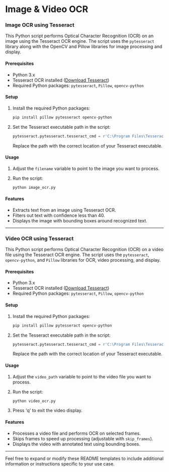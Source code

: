 # Image & Video OCR
 
### Image OCR using Tesseract

This Python script performs Optical Character Recognition (OCR) on an image using the Tesseract OCR engine. The script uses the `pytesseract` library along with the OpenCV and Pillow libraries for image processing and display.

#### Prerequisites

- Python 3.x
- Tesseract OCR installed ([Download Tesseract](https://github.com/tesseract-ocr/tesseract))
- Required Python packages: `pytesseract`, `Pillow`, `opencv-python`

#### Setup

1. Install the required Python packages:

   ```bash
   pip install pillow pytesseract opencv-python
   ```

2. Set the Tesseract executable path in the script:

   ```python
   pytesseract.pytesseract.tesseract_cmd = r'C:\Program Files\Tesseract-OCR\tesseract.exe'
   ```

   Replace the path with the correct location of your Tesseract executable.

#### Usage

1. Adjust the `filename` variable to point to the image you want to process.

2. Run the script:

   ```bash
   python image_ocr.py
   ```

#### Features

- Extracts text from an image using Tesseract OCR.
- Filters out text with confidence less than 40.
- Displays the image with bounding boxes around recognized text.

---

### Video OCR using Tesseract

This Python script performs Optical Character Recognition (OCR) on a video file using the Tesseract OCR engine. The script uses the `pytesseract`, `opencv-python`, and `Pillow` libraries for OCR, video processing, and display.

#### Prerequisites

- Python 3.x
- Tesseract OCR installed ([Download Tesseract](https://github.com/tesseract-ocr/tesseract))
- Required Python packages: `pytesseract`, `Pillow`, `opencv-python`

#### Setup

1. Install the required Python packages:

   ```bash
   pip install pillow pytesseract opencv-python
   ```

2. Set the Tesseract executable path in the script:

   ```python
   pytesseract.pytesseract.tesseract_cmd = r'C:\Program Files\Tesseract-OCR\tesseract.exe'
   ```

   Replace the path with the correct location of your Tesseract executable.

#### Usage

1. Adjust the `video_path` variable to point to the video file you want to process.

2. Run the script:

   ```bash
   python video_ocr.py
   ```

3. Press 'q' to exit the video display.

#### Features

- Processes a video file and performs OCR on selected frames.
- Skips frames to speed up processing (adjustable with `skip_frames`).
- Displays the video with annotated text using bounding boxes.

---

Feel free to expand or modify these README templates to include additional information or instructions specific to your use case.
